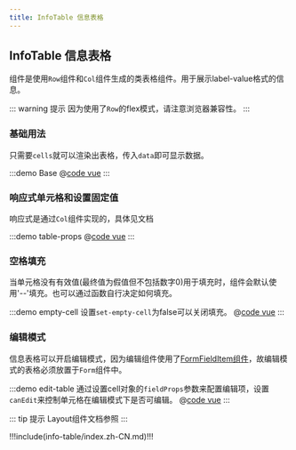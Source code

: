 ```yaml
---
title: InfoTable 信息表格
---
```

## InfoTable 信息表格

组件是使用`Row`组件和`Col`组件生成的类表格组件。用于展示label-value格式的信息。

::: warning 提示
因为使用了`Row`的flex模式，请注意浏览器兼容性。
:::

### 基础用法

只需要`cells`就可以渲染出表格，传入`data`即可显示数据。

:::demo Base
@[code vue](@demo/info-table/Base.vue)
:::

### 响应式单元格和设置固定值

响应式是通过`Col`组件实现的，具体见文档

:::demo table-props
@[code vue](@demo/info-table/table-props.vue)
:::

### 空格填充

当单元格没有有效值(最终值为假值但不包括数字0)用于填充时，组件会默认使用'--'填充。也可以通过函数自行决定如何填充。

:::demo empty-cell 设置`set-empty-cell`为false可以关闭填充。
@[code vue](@demo/data-table/empty-cell.vue)
:::

### 编辑模式

信息表格可以开启编辑模式，因为编辑组件使用了[FormFieldItem组件](./form-field-item)，故编辑模式的表格必须放置于`Form`组件中。

:::demo edit-table 通过设置cell对象的`fieldProps`参数来配置编辑项，设置`canEdit`来控制单元格在编辑模式下是否可编辑。 
@[code vue](@demo/info-table/edit-table.vue)
:::


::: tip 提示
Layout组件文档参照 <ui-link component="Layout"></ui-link>
:::


!!!include(info-table/index.zh-CN.md)!!!